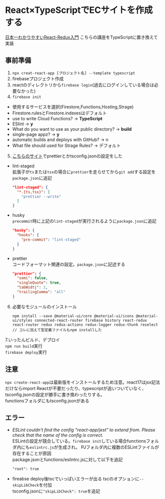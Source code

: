 # React×TypeScriptでECサイトを作成する
[日本一わかりやすいReact-Redux入門](https://www.youtube.com/watch?v=FBMA34gUsgw&list=PLX8Rsrpnn3IWavNOj3n4Vypzwb3q1RXhr&index=1)
こちらの講座をTypeScriptに置き換えて実装

## 事前準備
1. `npx creat-react-app [プロジェクト名] --template typescript`
2. firebaseプロジェクト作成
3. reactのディレクトリから`firebase login`(過去にログインしている場合は必要なかった)
4. `firebase init`
- 使用するサービスを選択(Firestore,Functions,Hosting,Strage)
- Firestore.rulesとFirestore.indexesはデフォルト
- use to write Cloud Functions? → **TypeScript**
- ESlint → **y**
- What do you want to use as your public directory? → **build**
- single-page appz? → **y**
- automatic builds and deploys with GitHub? → n
- What file should used for Strage Rules? → デフォルト
5. [こちらのサイト](https://qiita.com/sunnyG/items/05c2e9381d6ba2d9fccf)でprettierとかtsconfig.jsonの設定をした
- lint-staged<br>
  拡張子が`ts`または`tsx`の場合に`prettier`を走らせてから`git add`する設定を`package.json`に追記
  ```json
  "lint-staged": {
    "*.{ts,tsx}": [
      "prettier --write"
    ]
  }
  ```
- husky<br>
`precommit`時に上記の`lint-staged`が実行されるように`package.json`に追記
  ```json
  "husky": {
    "hooks": {
      "pre-commit": "lint-staged"
    }
  }
  ```
- prettier<br>
コードフォーマット関連の設定。`package.json`に記述する
  ```json
  "prettier": {
    "semi": false,
    "singleQuote": true,
    "tabWidtj": 2,
    "trailingComma": "all"
  }
  ```
6. 必要なモジュールのインストール
    ```
    npm install --save @material-ui/core @material-ui/icons @material-ui/styles connected-react-router firebase history react-redux react-router redux redux-actions redux-logger redux-thunk reselect
    // コレに加えて型定義ファイルもnpm installした
    ```
7.いったんビルド、デプロイ<br>
`npm run build`実行<br>
`firebase deploy`実行

## 注意
`npx create-react-app`は最新版をインストールするため注意。react17はjsx記法だけならimport Reactが不要だったり、typescriptが追いついていなく、tsconfig.jsonの設定が勝手に書き換わったりする。
<br>
functionsフォルダにもtsconfig.jsonがある


## エラー
- *ESLint couldn't find the config "react-app/jest" to extend from. Please check that the name of the config is correct.*<br>
ESLintの設定が競合している。`firebase init`している場合functionsフォルダ内にも`eslintrc.js`が生成され。
PJフォルダ内に複数のESLintファイルが存在することが原因<br>
package.jsonとfunctions/eslintrc.jsに対して以下を追記
  ```
  "root": true
  ```

- fireabse deploy後tscでいっぱいエラーが出る
tscのオプションに`--skipLibCheck`を付加<br>
tsconfig.jsonに`"skipLibCheck": true`を追記
